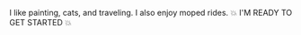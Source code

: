 I like painting, cats, and traveling. I also enjoy moped rides.
:collision: I'M READY TO GET STARTED :collision:
